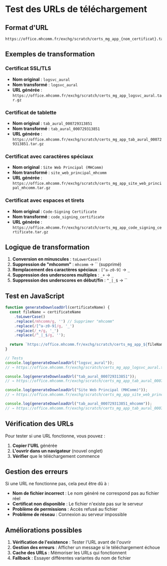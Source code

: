 # Test des URLs de téléchargement

## Format d'URL
```
https://office.mhcomm.fr/exchg/scratch/certs_mg_app_{nom_certificat}.tar.gz
```

## Exemples de transformation

### Certificat SSL/TLS
- **Nom original** : `logsvc_aural`
- **Nom transformé** : `logsvc_aural`
- **URL générée** : `https://office.mhcomm.fr/exchg/scratch/certs_mg_app_logsvc_aural.tar.gz`

### Certificat de tablette
- **Nom original** : `tab_aural_000729313851`
- **Nom transformé** : `tab_aural_000729313851`
- **URL générée** : `https://office.mhcomm.fr/exchg/scratch/certs_mg_app_tab_aural_000729313851.tar.gz`

### Certificat avec caractères spéciaux
- **Nom original** : `Site Web Principal (MHComm)`
- **Nom transformé** : `site_web_principal_mhcomm`
- **URL générée** : `https://office.mhcomm.fr/exchg/scratch/certs_mg_app_site_web_principal_mhcomm.tar.gz`

### Certificat avec espaces et tirets
- **Nom original** : `Code-Signing Certificate`
- **Nom transformé** : `code_signing_certificate`
- **URL générée** : `https://office.mhcomm.fr/exchg/scratch/certs_mg_app_code_signing_certificate.tar.gz`

## Logique de transformation

1. **Conversion en minuscules** : `toLowerCase()`
2. **Suppression de "mhcomm"** : `mhcomm` → `` (supprimé)
3. **Remplacement des caractères spéciaux** : `[^a-z0-9]` → `_`
4. **Suppression des underscores multiples** : `_+` → `_`
5. **Suppression des underscores en début/fin** : `^_|_$` → ``

## Test en JavaScript

```javascript
function generateDownloadUrl(certificateName) {
  const fileName = certificateName
    .toLowerCase()
    .replace(/mhcomm/g, '') // Supprimer "mhcomm"
    .replace(/[^a-z0-9]/g, '_')
    .replace(/_+/g, '_')
    .replace(/^_|_$/g, '');
  
  return `https://office.mhcomm.fr/exchg/scratch/certs_mg_app_${fileName}.tar.gz`;
}

// Tests
console.log(generateDownloadUrl("logsvc_aural"));
// → https://office.mhcomm.fr/exchg/scratch/certs_mg_app_logsvc_aural.tar.gz

console.log(generateDownloadUrl("tab_aural_000729313851"));
// → https://office.mhcomm.fr/exchg/scratch/certs_mg_app_tab_aural_000729313851.tar.gz

console.log(generateDownloadUrl("Site Web Principal (MHComm)"));
// → https://office.mhcomm.fr/exchg/scratch/certs_mg_app_site_web_principal_.tar.gz

console.log(generateDownloadUrl("tab_aural_000729313851_mhcomm"));
// → https://office.mhcomm.fr/exchg/scratch/certs_mg_app_tab_aural_000729313851_.tar.gz
```

## Vérification des URLs

Pour tester si une URL fonctionne, vous pouvez :

1. **Copier l'URL** générée
2. **L'ouvrir dans un navigateur** (nouvel onglet)
3. **Vérifier** que le téléchargement commence

## Gestion des erreurs

Si une URL ne fonctionne pas, cela peut être dû à :
- **Nom de fichier incorrect** : Le nom généré ne correspond pas au fichier réel
- **Certificat non disponible** : Le fichier n'existe pas sur le serveur
- **Problème de permissions** : Accès refusé au fichier
- **Problème de réseau** : Connexion au serveur impossible

## Améliorations possibles

1. **Vérification de l'existence** : Tester l'URL avant de l'ouvrir
2. **Gestion des erreurs** : Afficher un message si le téléchargement échoue
3. **Cache des URLs** : Mémoriser les URLs qui fonctionnent
4. **Fallback** : Essayer différentes variantes du nom de fichier
